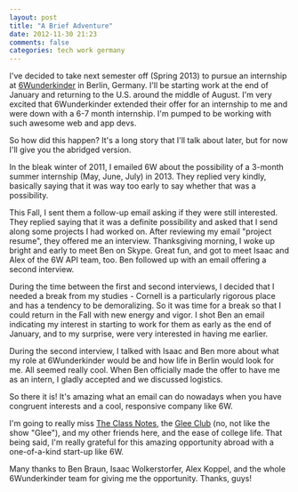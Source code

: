 ```yaml
---
layout: post
title: "A Brief Adventure"
date: 2012-11-30 21:23
comments: false
categories: tech work germany
---
```


I've decided to take next semester off (Spring 2013) to pursue an internship at [6Wunderkinder][] in Berlin, Germany. I'll be starting work at the end of January and returning to the U.S. around the middle of August. I'm very excited that 6Wunderkinder extended their offer for an internship to me and were down with a 6-7 month internship. I'm pumped to be working with such awesome web and app devs.

So how did this happen? It's a long story that I'll talk about later, but for now I'll give you the abridged version.

In the bleak winter of 2011, I emailed 6W about the possibility of a 3-month summer internship (May, June, July) in 2013. They replied very kindly, basically saying that it was way too early to say whether that was a possibility.

This Fall, I sent them a follow-up email asking if they were still interested. They replied saying that it was a definite possibility and asked that I send along some projects I had worked on. After reviewing my email "project resume", they offered me an interview. Thanksgiving morning, I woke up bright and early to meet Ben on Skype. Great fun, and got to meet Isaac and Alex of the 6W API team, too. Ben followed up with an email offering a second interview.

During the time between the first and second interviews, I decided that I needed a break from my studies - Cornell is a particularly rigorous place and has a tendency to be demoralizing. So it was time for a break so that I could return in the Fall with new energy and vigor. I shot Ben an email indicating my interest in starting to work for them as early as the end of January, and to my surprise, were very interested in having me earlier.

During the second interview, I talked with Isaac and Ben more about what my role at 6Wunderkinder would be and how life in Berlin would look for me. All seemed really cool. When Ben officially made the offer to have me as an intern, I gladly accepted and we discussed logistics.

So there it is! It's amazing what an email can do nowadays when you have congruent interests and a cool, responsive company like 6W.

I'm going to really miss [The Class Notes][], the [Glee Club][] (no, not like the show "Glee"), and my other friends here, and the ease of college life. That being said, I'm really grateful for this amazing opportunity abroad with a one-of-a-kind start-up like 6W.

Many thanks to Ben Braun, Isaac Wolkerstorfer, Alex Koppel, and the whole 6Wunderkinder team for giving me the opportunity. Thanks, guys!

[6Wunderkinder]: http://6wunderkinder.com
[The Class Notes]: http://theclassnotes.com
[Glee Club]: http://gleeclub.com
